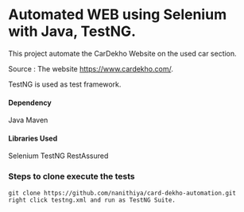 # Automated WEB using Selenium with Java, TestNG.
This project automate the CarDekho Website on the used car section.

Source : The website https://www.cardekho.com/.

TestNG is used as test framework.

#### Dependency

Java
Maven


#### Libraries Used

Selenium
TestNG
RestAssured

### Steps to clone execute the tests
```
git clone https://github.com/nanithiya/card-dekho-automation.git
right click testng.xml and run as TestNG Suite.
```
